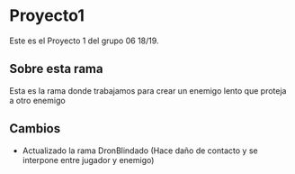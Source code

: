 # Proyecto1

Este es el Proyecto 1 del grupo 06 18/19.

## Sobre esta rama

Esta es la rama donde trabajamos para crear un enemigo lento que proteja a otro enemigo

## Cambios

- Actualizado la rama DronBlindado (Hace daño de contacto y se interpone entre jugador y enemigo)